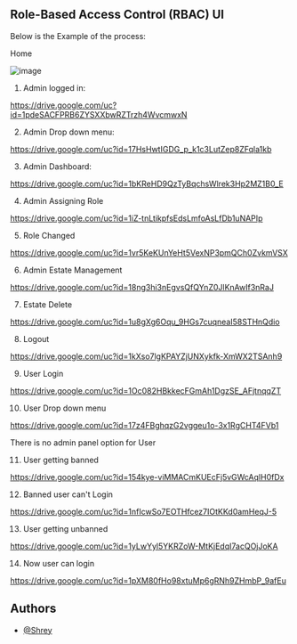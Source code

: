 
## Role-Based Access Control (RBAC) UI

Below is the Example of the process:

Home 

![image](https://drive.google.com/uc?id=1SNo2kfQrbyk6elwAefKW6YdpLCqf2kgw)

1. Admin logged in:


https://drive.google.com/uc?id=1pdeSACFPRB6ZYSXXbwRZTrzh4WvcmwxN


2. Admin Drop down menu:


https://drive.google.com/uc?id=17HsHwtIGDG_p_k1c3LutZep8ZFqla1kb

3. Admin Dashboard:


https://drive.google.com/uc?id=1bKReHD9QzTyBqchsWlrek3Hp2MZ1B0_E

4. Admin Assigning Role


https://drive.google.com/uc?id=1iZ-tnLtikpfsEdsLmfoAsLfDb1uNAPIp

5. Role Changed



https://drive.google.com/uc?id=1vr5KeKUnYeHt5VexNP3pmQCh0ZvkmVSX

6. Admin Estate Management 



https://drive.google.com/uc?id=18ng3hi3nEgvsQfQYnZ0JlKnAwIf3nRaJ

7. Estate Delete


https://drive.google.com/uc?id=1u8gXg6Oqu_9HGs7cuqneaI58STHnQdio

8. Logout

https://drive.google.com/uc?id=1kXso7lgKPAYZjUNXykfk-XmWX2TSAnh9

9. User Login


https://drive.google.com/uc?id=1Oc082HBkkecFGmAh1DgzSE_AFjtnqqZT

10. User Drop down menu


https://drive.google.com/uc?id=17z4FBghqzG2vggeu1o-3x1RgCHT4FVb1

There is no admin panel option for User


11. User getting banned

https://drive.google.com/uc?id=154kye-viMMACmKUEcFj5vGWcAqlH0fDx

12. Banned user can't Login


https://drive.google.com/uc?id=1nfIcwSo7EOTHfcez7IOtKKd0amHeqJ-5

13. User getting unbanned


https://drive.google.com/uc?id=1yLwYyl5YKRZoW-MtKjEdqI7acQOjJoKA

14. Now user can login


https://drive.google.com/uc?id=1pXM80fHo98xtuMp6gRNh9ZHmbP_9afEu




## Authors

- [@Shrey](https://www.github.com/shrey0303)

